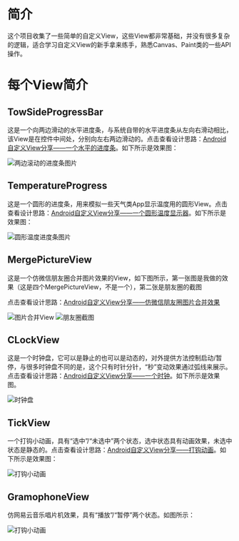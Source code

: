 # 简介
这个项目收集了一些简单的自定义View，这些View都非常基础，并没有很多复杂的逻辑，适合学习自定义View的新手拿来练手，熟悉Canvas、Paint类的一些API操作。

# 每个View简介
## TowSideProgressBar
这是一个向两边滑动的水平进度条，与系统自带的水平进度条从左向右滑动相比，该View是在控件中间处，分别向左右两边滑动的。点击查看设计思路：[Android自定义View分享——一个水平的进度条](http://blog.csdn.net/u010707039/article/details/52836926)。如下所示是效果图：

![两边滚动的进度条图片](https://raw.githubusercontent.com/JaffarOu/SimpleCustomView/master/PictureInReadMe/TowSideProgressBar.gif)

## TemperatureProgress
这是一个圆形的进度条，用来模拟一些天气类App显示温度用的圆形View。点击查看设计思路：[Android自定义View分享——一个圆形温度显示器](http://blog.csdn.net/u010707039/article/details/52838798)。如下所示是效果图：

![圆形温度进度条图片](https://raw.githubusercontent.com/JaffarOu/SimpleCustomView/master/PictureInReadMe/TemperatureProgress.gif)

## MergePictureView
这是一个仿微信朋友圈合并图片效果的View，如下图所示，第一张图是我做的效果（这是四个MergePictureView，不是一个），第二张是朋友圈的截图

点击查看设计思路：[Android自定义View分享——仿微信朋友圈图片合并效果](http://blog.csdn.net/u010707039/article/details/52846116)

![图片合并View](https://raw.githubusercontent.com/JaffarOu/SimpleCustomView/master/PictureInReadMe/mergePicture.jpg)
![朋友圈截图](https://raw.githubusercontent.com/JaffarOu/SimpleCustomView/master/PictureInReadMe/pengyouquan.png)

## CLockView
这是一个时钟盘，它可以是静止的也可以是动态的，对外提供方法控制启动/暂停，与很多时钟盘不同的是，这个只有时针分针，“秒”变动效果通过弧线来展示。点击查看设计思路：[Android自定义View分享——一个时钟](http://blog.csdn.net/u010707039/article/details/52901101)。如下所示是效果图。

![时钟盘](https://raw.githubusercontent.com/JaffarOu/SimpleCustomView/master/PictureInReadMe/ClockView.gif)

## TickView
一个打钩小动画，具有“选中”/“未选中”两个状态，选中状态具有动画效果，未选中状态是静态的。点击查看设计思路：[Android自定义View分享——打钩动画](http://blog.csdn.net/u010707039/article/details/78823584)。如下所示是效果图：

![打钩小动画](https://raw.githubusercontent.com/JaffarOu/SimpleCustomView/master/PictureInReadMe/TickView.gif)

## GramophoneView
仿网易云音乐唱片机效果，具有“播放”/“暂停”两个状态。如图所示：

![打钩小动画](https://raw.githubusercontent.com/JaffarOu/SimpleCustomView/master/PictureInReadMe/GramophoneView.gif)